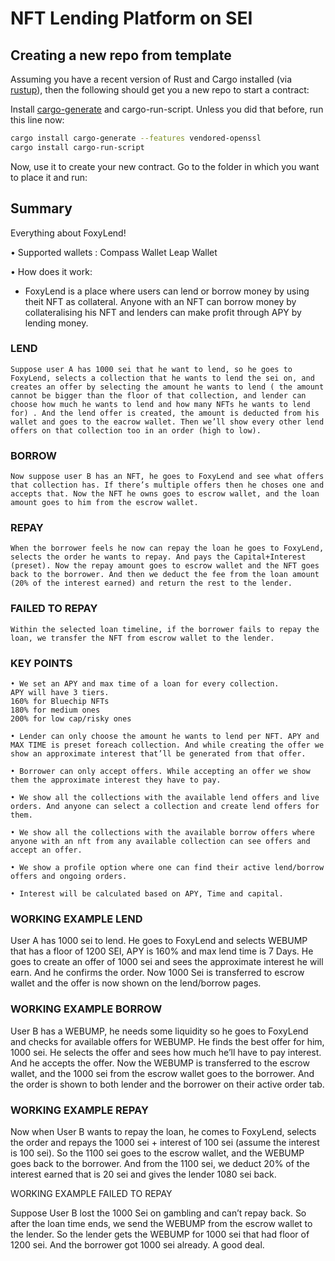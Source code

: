 # NFT Lending Platform on SEI

## Creating a new repo from template

Assuming you have a recent version of Rust and Cargo installed
(via [rustup](https://rustup.rs/)),
then the following should get you a new repo to start a contract:

Install [cargo-generate](https://github.com/ashleygwilliams/cargo-generate) and cargo-run-script.
Unless you did that before, run this line now:

```sh
cargo install cargo-generate --features vendored-openssl
cargo install cargo-run-script
```

Now, use it to create your new contract.
Go to the folder in which you want to place it and run:

## Summary

Everything about FoxyLend! 

• Supported wallets : 
Compass Wallet
Leap Wallet


• How does it work: 

- FoxyLend is a place where users can lend or borrow money by using theit NFT as collateral. Anyone with an NFT can borrow money by collateralising his NFT and lenders can make profit through APY by lending money. 

### LEND
    Suppose user A has 1000 sei that he want to lend, so he goes to FoxyLend, selects a collection that he wants to lend the sei on, and creates an offer by selecting the amount he wants to lend ( the amount cannot be bigger than the floor of that collection, and lender can choose how much he wants to lend and how many NFTs he wants to lend for) . And the lend offer is created, the amount is deducted from his wallet and goes to the eacrow wallet. Then we’ll show every other lend offers on that collection too in an order (high to low). 

### BORROW
    Now suppose user B has an NFT, he goes to FoxyLend and see what offers that collection has. If there’s multiple offers then he choses one and accepts that. Now the NFT he owns goes to escrow wallet, and the loan amount goes to him from the escrow wallet. 

### REPAY
    When the borrower feels he now can repay the loan he goes to FoxyLend, selects the order he wants to repay. And pays the Capital+Interest (preset). Now the repay amount goes to escrow wallet and the NFT goes back to the borrower. And then we deduct the fee from the loan amount (20% of the interest earned) and return the rest to the lender. 

### FAILED TO REPAY
    Within the selected loan timeline, if the borrower fails to repay the loan, we transfer the NFT from escrow wallet to the lender. 


### KEY POINTS 

    • We set an APY and max time of a loan for every collection. 
    APY will have 3 tiers. 
    160% for Bluechip NFTs 
    180% for medium ones 
    200% for low cap/risky ones 

    • Lender can only choose the amount he wants to lend per NFT. APY and MAX TIME is preset foreach collection. And while creating the offer we show an approximate interest that’ll be generated from that offer. 

    • Borrower can only accept offers. While accepting an offer we show them the approximate interest they have to pay.

    • We show all the collections with the available lend offers and live orders. And anyone can select a collection and create lend offers for them. 

    • We show all the collections with the available borrow offers where anyone with an nft from any available collection can see offers and accept an offer. 

    • We show a profile option where one can find their active lend/borrow offers and ongoing orders.
    
    • Interest will be calculated based on APY, Time and capital. 
    


### WORKING EXAMPLE LEND 

User A has 1000 sei to lend. He goes to FoxyLend and selects WEBUMP that has a floor of 1200 SEI, APY is 160% and max lend time is 7 Days. He goes to create an offer of 1000 sei and sees the approximate interest he will earn. And he confirms the order. Now 1000 Sei is transferred to escrow wallet and the offer is now shown on the lend/borrow pages. 


### WORKING EXAMPLE BORROW 

User B has a WEBUMP, he needs some liquidity so he goes to FoxyLend and checks for available offers for WEBUMP. He finds the best offer for him, 1000 sei. He selects the offer and sees how much he’ll have to pay interest. And he accepts the offer. Now the WEBUMP is transferred to the escrow wallet, and the 1000 sei from the escrow wallet goes to the borrower. 
And the order is shown to both lender and the borrower on their active order tab.


### WORKING EXAMPLE REPAY 

Now when User B wants to repay the loan, he comes to FoxyLend, selects the order and repays the 1000 sei + interest of 100 sei (assume the interest is 100 sei). So the 1100 sei goes to the escrow wallet, and the WEBUMP goes back to the borrower. And from the 1100 sei, we deduct 20% of the interest earned that is 20 sei and gives the lender 1080 sei back. 


WORKING EXAMPLE FAILED TO REPAY 

Suppose User B lost the 1000 Sei on gambling and can’t repay back. So after the loan time ends, we send the WEBUMP from the escrow wallet to the lender. So the lender gets the WEBUMP for 1000 sei that had floor of 1200 sei. And the borrower got 1000 sei already. A good deal.

